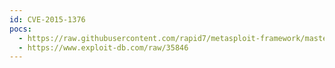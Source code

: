 ```yaml
---
id: CVE-2015-1376
pocs:
  - https://raw.githubusercontent.com/rapid7/metasploit-framework/master/modules/exploits/unix/webapp/wp_pixabay_images_upload.rb
  - https://www.exploit-db.com/raw/35846
---
```

